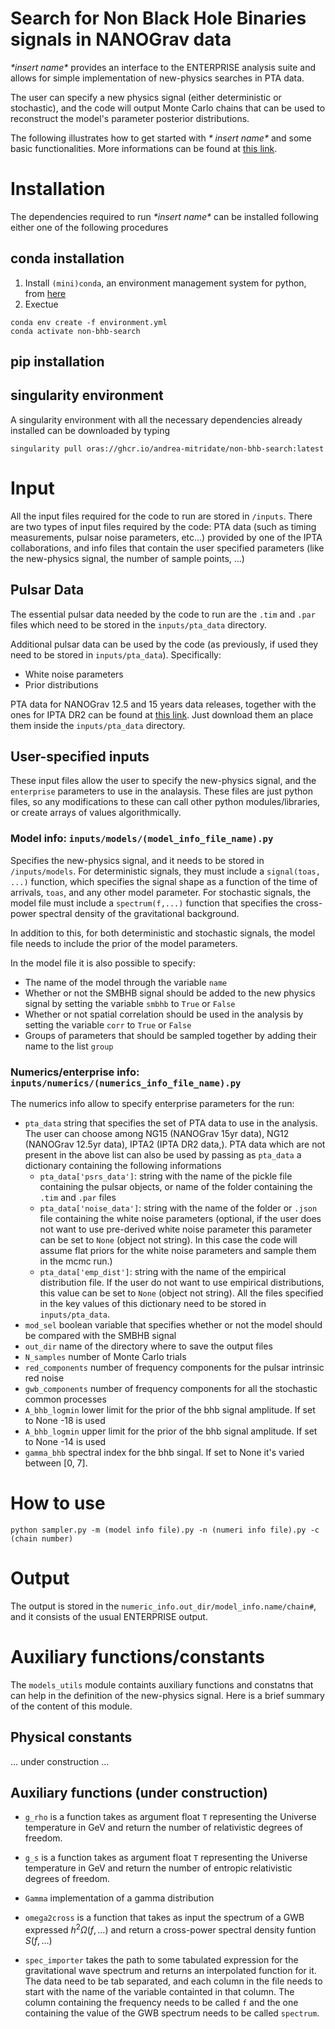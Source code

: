 # Search for Non Black Hole Binaries signals in NANOGrav data

*\*insert name\** provides an interface to the ENTERPRISE analysis suite and allows for simple implementation of new-physics searches in PTA data. 

The user can specify a new physics signal (either deterministic or stochastic), and the code will output Monte Carlo chains that can be used to reconstruct the model's parameter posterior distributions. 

The following illustrates how to get started with *\* insert name\** and some basic functionalities. More informations can be found at [this link]().
# Installation 
The dependencies required to run *\*insert name\** can be installed following either one of the following procedures

## conda installation
1) Install `(mini)conda`, an environment management system for python, from [here](https://conda.io/projects/conda/en/latest/user-guide/install/index.html])
2) Exectue 
```
conda env create -f environment.yml
conda activate non-bhb-search
```

## pip installation

## singularity environment
A singularity environment with all the necessary dependencies already installed can be downloaded by typing 
```
singularity pull oras://ghcr.io/andrea-mitridate/non-bhb-search:latest
```

# Input 

All the input files required for the code to run are stored in `/inputs`. There are two types of input files required by the code: PTA data (such as timing measurements, pulsar noise parameters, etc...) provided by one of the IPTA collaborations, and info files that contain the user specified parameters (like the new-physics signal, the number of sample points, ...)
## Pulsar Data

The essential pulsar data needed by the code to run are the `.tim` and `.par` files which need to be stored in the `inputs/pta_data` directory. 

Additional pulsar data can be used by the code (as previously, if used they need to be stored in `inputs/pta_data`). Specifically:

- White noise parameters
- Prior distributions 

PTA data for NANOGrav 12.5 and 15 years data releases, together with the ones for IPTA DR2 can be found at [this link](). Just download them an place them inside the `inputs/pta_data` directory. 

## User-specified inputs

These input files allow the user to specify the new-physics signal, and the `enterprise` parameters to use in the analaysis. These files are just python files, so any modifications to these can call other python modules/libraries, or create arrays of values algorithmically.


### Model info: `inputs/models/(model_info_file_name).py`
Specifies the new-physics signal, and it needs to be stored in `/inputs/models`. For deterministic signals, they must include a `signal(toas, ...)` function, which specifies the signal shape as a function of the time of arrivals, `toas`, and any other model parameter. For stochastic signals, the model file must include a `spectrum(f,...)` function that specifies the cross-power spectral density of the gravitational background. 

In addition to this, for both deterministic and stochastic signals, the model file needs to include the prior of the model parameters. 

In the model file it is also possible to specify:

- The name of the model through the variable `name`
- Whether or not the SMBHB signal should be added to the new physics signal by setting the variable `smbhb` to `True` or `False`
- Whether or not spatial correlation should be used in the analysis by setting the variable `corr` to `True` or `False`
- Groups of parameters that should be sampled together by adding their name to the list `group`


### Numerics/enterprise info: `inputs/numerics/(numerics_info_file_name).py`

The numerics info allow to specify enterprise parameters for the run:

- `pta_data` string that specifies the set of PTA data to use in the analysis. The user can choose among NG15 (NANOGrav 15yr data), NG12 (NANOGrav 12.5yr data), IPTA2 (IPTA DR2 data,). PTA data which are not present in the above list can also be used by passing as `pta_data` a dictionary containing the following informations
    -  `pta_data['psrs_data']`: string with the name of the pickle file containing the pulsar objects, or name of the folder containing the `.tim` and `.par` files
    - `pta_data['noise_data']`: string with the name of the folder or `.json` file containing the white noise parameters (optional, if the user does not want to use pre-derived white noise parameter this parameter can be set to `None` (object not string). In this case the code will assume flat priors for the white noise parameters and sample them in the mcmc run.)
    - `pta_data['emp_dist']`: string with the name of the empirical distribution file. If the user do not want to use empirical distributions, this value can be set to `None` (object not string).
    All the files specified in the key values of this dictionary need to be stored in `inputs/pta_data`.
- `mod_sel` boolean variable that specifies whether or not the model should be compared with the SMBHB signal
- `out_dir` name of the directory where to save the output files
- `N_samples` number of Monte Carlo trials 
- `red_components` number of frequency components for the pulsar intrinsic red noise 
- `gwb_components` number of frequency components for all the stochastic common processes 
- `A_bhb_logmin` lower limit for the prior of the bhb signal amplitude. If set to None -18 is used
- `A_bhb_logmin` upper limit for the prior of the bhb signal amplitude. If set to None -14 is used
- `gamma_bhb` spectral index for the bhb singal. If set to None it's varied between [0, 7].

# How to use

    python sampler.py -m (model info file).py -n (numeri info file).py -c (chain number)


# Output

The output is stored in the `numeric_info.out_dir/model_info.name/chain#`, and it consists of the usual ENTERPRISE output. 


# Auxiliary functions/constants 

The `models_utils` module containts auxiliary functions and constatns that can help in the definition of the new-physics signal. Here is a brief summary of the content of this module.

## Physical constants

... under construction ...

## Auxiliary functions (under construction)

- `g_rho` is a function takes as argument float `T` representing the Universe temperature in GeV and return the number of relativistic degrees of freedom.

- `g_s` is a function takes as argument float `T` representing the Universe temperature in GeV and return the number of entropic relativistic degrees of freedom.

- `Gamma` implementation of a gamma distribution 

- `omega2cross` is a function that takes as input the spectrum of a GWB expressed $h^2\Omega(f,\ldots)$ and return a cross-power spectral density funtion $S(f,\ldots)$

- `spec_importer` takes the path to some tabulated expression for the gravitational wave spectrum and returns an interpolated function for it. The data need to be tab separated, and each column in the file needs to start with the name of the variable containted in that column. The column containing the frequency needs to be called `f` and the one containing the value of the GWB spectrum needs to be called `spectrum`.
